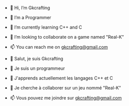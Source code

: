 - 👋 Hi, I’m Gkcrafting
- 👀 I’m a Programmer
- 🌱 I’m currently learning C++ and C
- 💞️ I’m looking to collaborate on a game named "Real-K"
- 📫 You can reach me on gkcrafting@gmail.com

- 👋 Salut, je suis Gkcrafting
- 👀 Je suis un programmeur
- 🌱 J'apprends actuellement les langages C++ et C
- 💞️ Je cherche à collaborer sur un jeu nommé "Real-K"
- 📫 Vous pouvez me joindre sur gkcrafting@gmail.com
